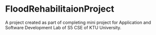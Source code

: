 # FloodRehabilitaionProject
A project created as part of completing mini project for Application and Software Development Lab of S5 CSE of KTU University.
